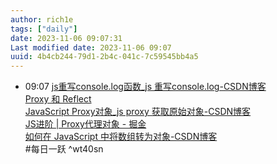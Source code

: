 ```yaml
---
author: rich1e
tags: ["daily"]
date: 2023-11-06 09:07:31
Last modified date: 2023-11-06 09:07
uuid: 4b4cb244-79d1-2b4c-041c-7c59545bb4a5
---
```


- 09:07 [js重写console.log函数_js 重写console.log-CSDN博客](https://blog.csdn.net/qq_39851888/article/details/102750660)<br>[Proxy 和 Reflect](https://zh.javascript.info/proxy#reflect)<br>[JavaScript Proxy对象_js proxy 获取原始对象-CSDN博客](https://blog.csdn.net/bleeding_sky/article/details/104450182)<br>[JS进阶 | Proxy代理对象 - 掘金](https://juejin.cn/post/7060864025373966343)<br>[如何在 JavaScript 中将数组转为对象-CSDN博客](https://blog.csdn.net/weixin_46267040/article/details/125369797)<br>#每日一跃 ^wt40sn